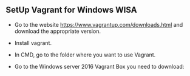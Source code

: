 <!DOCTYPE html>
<html>

<head>
  <meta charset="utf-8">
  <meta name="viewport" content="width=device-width, initial-scale=1.0">
  <title>decumentation Vagrant WISA</title>
  <link rel="stylesheet" href="https://stackedit.io/style.css" />
</head>

<body class="stackedit">
  <div class="stackedit__html"><h2 id="setup-vagrant-for-windows-wisa">SetUp Vagrant for Windows WISA</h2>
<ul>
<li>
<p>Go to the website  <a href="https://www.vagrantup.com/downloads.html">https://www.vagrantup.com/downloads.html</a>  and download the appropriate version.</p>
</li>
<li>
<p>Install vagrant.</p>
</li>
<li>
<p>In CMD, go to the folder where you want to use Vagrant.</p>
</li>
<li>
<p>Go to the Windows server 2016 Vagrant Box you need to download: 	   <a href="hhttps://app.vagrantup.com/mwrock/boxes/Windows2016</p>
</li>
<li>
<p>In the CMD run the following command and wait for the box installation<br>
</p>
</li>
<pre><code>  		vagrant init mwrock/Windows2016</code></pre>
<li>
<p>In the CMD run the command </p>
</li>
<pre><code>  		vagrant up
</code></pre>
<li>
<p>Your VM should now be created and accessible from VirtualBox</p>
</li>
</ul>
</div>
</body>

</html>
